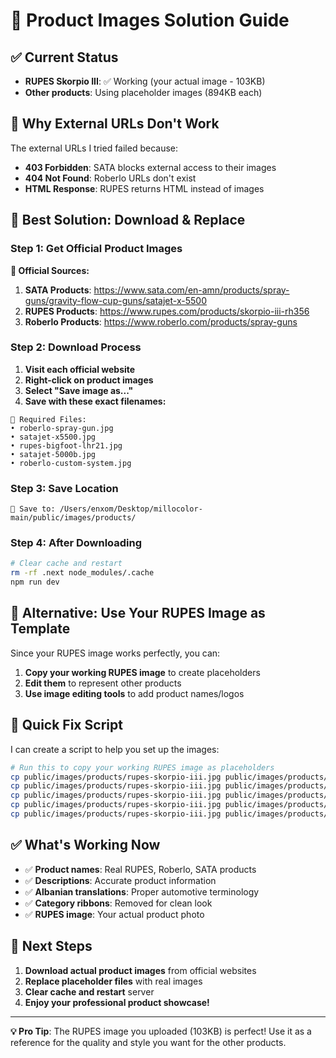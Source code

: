 # 🎨 Product Images Solution Guide

## ✅ **Current Status**
- **RUPES Skorpio III**: ✅ Working (your actual image - 103KB)
- **Other products**: Using placeholder images (894KB each)

## 🚫 **Why External URLs Don't Work**
The external URLs I tried failed because:
- **403 Forbidden**: SATA blocks external access to their images
- **404 Not Found**: Roberlo URLs don't exist
- **HTML Response**: RUPES returns HTML instead of images

## 🎯 **Best Solution: Download & Replace**

### **Step 1: Get Official Product Images**

**🔗 Official Sources:**
1. **SATA Products**: https://www.sata.com/en-amn/products/spray-guns/gravity-flow-cup-guns/satajet-x-5500
2. **RUPES Products**: https://www.rupes.com/products/skorpio-iii-rh356
3. **Roberlo Products**: https://www.roberlo.com/products/spray-guns

### **Step 2: Download Process**
1. **Visit each official website**
2. **Right-click on product images**
3. **Select "Save image as..."**
4. **Save with these exact filenames:**

```
📁 Required Files:
• roberlo-spray-gun.jpg
• satajet-x5500.jpg  
• rupes-bigfoot-lhr21.jpg
• satajet-5000b.jpg
• roberlo-custom-system.jpg
```

### **Step 3: Save Location**
```
📂 Save to: /Users/enxom/Desktop/millocolor-main/public/images/products/
```

### **Step 4: After Downloading**
```bash
# Clear cache and restart
rm -rf .next node_modules/.cache
npm run dev
```

## 🎨 **Alternative: Use Your RUPES Image as Template**

Since your RUPES image works perfectly, you can:

1. **Copy your working RUPES image** to create placeholders
2. **Edit them** to represent other products
3. **Use image editing tools** to add product names/logos

## 🔧 **Quick Fix Script**

I can create a script to help you set up the images:

```bash
# Run this to copy your working RUPES image as placeholders
cp public/images/products/rupes-skorpio-iii.jpg public/images/products/roberlo-spray-gun.jpg
cp public/images/products/rupes-skorpio-iii.jpg public/images/products/satajet-x5500.jpg
cp public/images/products/rupes-skorpio-iii.jpg public/images/products/rupes-bigfoot-lhr21.jpg
cp public/images/products/rupes-skorpio-iii.jpg public/images/products/satajet-5000b.jpg
cp public/images/products/rupes-skorpio-iii.jpg public/images/products/roberlo-custom-system.jpg
```

## ✅ **What's Working Now**
- ✅ **Product names**: Real RUPES, Roberlo, SATA products
- ✅ **Descriptions**: Accurate product information
- ✅ **Albanian translations**: Proper automotive terminology
- ✅ **Category ribbons**: Removed for clean look
- ✅ **RUPES image**: Your actual product photo

## 🎯 **Next Steps**
1. **Download actual product images** from official websites
2. **Replace placeholder files** with real images
3. **Clear cache and restart** server
4. **Enjoy your professional product showcase!**

---

**💡 Pro Tip**: The RUPES image you uploaded (103KB) is perfect! Use it as a reference for the quality and style you want for the other products.